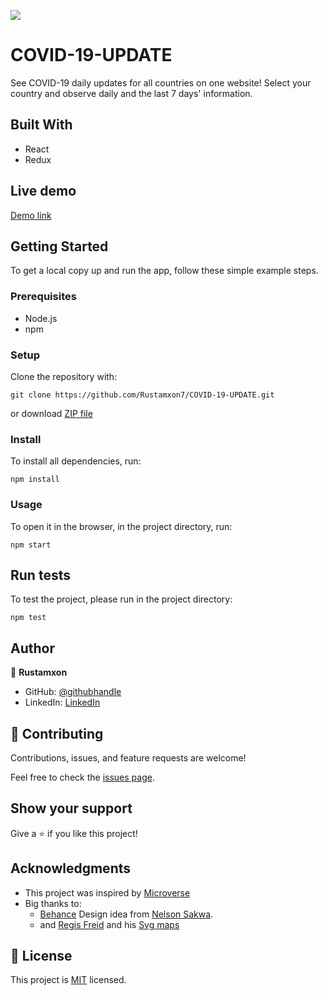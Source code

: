 ![](https://img.shields.io/badge/microverse-blueviolet)


# COVID-19-UPDATE

See COVID-19 daily updates for all countries on one website! Select your country and observe daily and the last 7 days' information.

## Built With

- React
- Redux

## Live demo

[Demo link](https://wizardly-albattani-e6a950.netlify.app/)

## Getting Started

To get a local copy up and run the app, follow these simple example steps.

### Prerequisites

- Node.js
- npm

### Setup

Clone the repository with:

```
git clone https://github.com/Rustamxon7/COVID-19-UPDATE.git
```
or download [ZIP file](https://github.com/Rustamxon7/COVID-19-UPDATE/archive/refs/heads/dev.zip)

### Install
To install all dependencies, run:
```
npm install
```
### Usage
To open it in the browser, in the project directory, run:

 ```
 npm start
 ```

## Run tests 
To test the project, please run in the project directory:

```
npm test
```

## Author

👤 **Rustamxon**

- GitHub: [@githubhandle](https://github.com/Rustamxon7)
- LinkedIn: [LinkedIn](https://www.linkedin.com/in/rustamjon-tolipov-6a831020b)

## 🤝 Contributing

Contributions, issues, and feature requests are welcome!

Feel free to check the [issues page](https://github.com/Rustamxon7/COVID-19-UPDATE/issues).

## Show your support

Give a ⭐️ if you like this project!

## Acknowledgments

- This project was inspired by [Microverse](https://www.microverse.org/?grsf=w9rx3c)
- Big thanks to:
   - [Behance](https://www.behance.net/gallery/31579789/Ballhead-App-(Free-PSDs)) Design idea from [Nelson Sakwa](https://www.behance.net/sakwadesignstudio).
   - and [Regis Freid](https://github.com/djaiss) and his [Svg maps](https://github.com/djaiss/mapsicon)

## 📝 License

This project is [MIT](https://github.com/Rustamxon7/COVID-19-UPDATE/blob/metrics-webapp-covid-19/MIT.md) licensed.
